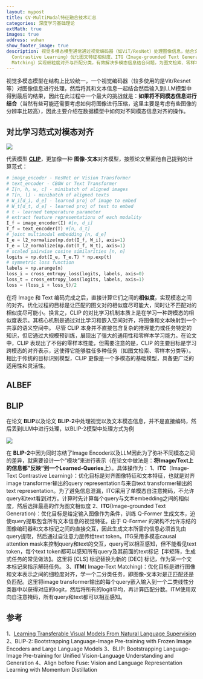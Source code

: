 ```yaml
---
layout: mypost
title: CV-MultiModal特征融合技术汇总
categories: 深度学习基础理论
extMath: true
images: true
address: wuhan
show_footer_image: true
description: 视觉多模态模型通常通过视觉编码器（如ViT/ResNet）处理图像信息，结合文本输入LLM，核心挑战在于不同模态信息的对齐。本文重点介绍模态对齐方法，包括对比学习范式（如CLIP）通过对比学习和嵌入空间对齐，将图像与文本映射到共享语义空间，学习跨模态相似度表示，展现强大通用性和零样本学习能力；以及BLIP、BLIP-2等模型，通过Learned-Queries弥补模态差异，结合ITC（Image-Text
  Contrastive Learning）优化图文特征相似度、ITG（Image-grounded Text Generation）训练生成文本所需视觉特征提取、ITM（Image-Text
  Matching）实现细粒度对齐与匹配分类，有效解决多模态信息结合问题，为图文检索、零样本分类等任务提供基础。
---
```


视觉多模态模型在结构上比较统一，一个视觉编码器（较多使用的是Vit/Resnet等）对图像信息进行处理，然后将其和文本信息一起结合然后输入到LLM模型中得到最后的结果，因此在此过程中一个最大的挑战就是：**如果将不同模态信息进行结合**（当然有些可能还需要考虑如何将图像进行压缩，这里主要是考虑有些图像的分辨率比较高），因此主要介绍在数据模型中如何对不同模态信息对齐的操作。

## 对比学习范式对模态对齐

![](https://s2.loli.net/2025/06/22/H6kEoxgzYAWNhXp.webp)

代表模型 [**CLIP**](https://arxiv.org/pdf/2103.00020)，更加像一种 **图像-文本**对齐模型，按照论文里面他自己提到的计算范式：

```python
# image_encoder - ResNet or Vision Transformer
# text_encoder - CBOW or Text Transformer
# I[n, h, w, c] - minibatch of aligned images
# T[n, l] - minibatch of aligned texts
# W_i[d_i, d_e] - learned proj of image to embed
# W_t[d_t, d_e] - learned proj of text to embed
# t - learned temperature parameter
# extract feature representations of each modality
I_f = image_encoder(I) #[n, d_i]
T_f = text_encoder(T) #[n, d_t]
# joint multimodal embedding [n, d_e]
I_e = l2_normalize(np.dot(I_f, W_i), axis=1)
T_e = l2_normalize(np.dot(T_f, W_t), axis=1)
# scaled pairwise cosine similarities [n, n]
logits = np.dot(I_e, T_e.T) * np.exp(t)
# symmetric loss function
labels = np.arange(n)
loss_i = cross_entropy_loss(logits, labels, axis=0)
loss_t = cross_entropy_loss(logits, labels, axis=1)
loss = (loss_i + loss_t)/2
```

在将 Image 和 Text 编码完成之后，直接计算它们之间的**相似度**，实现模态之间的对齐。优化过程的目标是让匹配的图文对的相似度尽可能大，同时让不匹配对的相似度尽可能小。换言之，CLIP 的对比学习机制本质上是在学习一种跨模态的相似度表示。其核心机制是通过对比学习和嵌入空间对齐，将图像和文本映射到一个共享的语义空间中。
尽管 CLIP 本身并不直接包含复杂的推理能力或任务特定的知识，但它通过大规模预训练，展现出了强大的通用性和零样本学习能力。在论文中，CLIP 表现出了不俗的零样本性能，但需要注意的是，CLIP 的主要目标是学习跨模态的对齐表示，这使得它能够胜任多种任务（如图文检索、零样本分类等）。相比于传统的目标识别模型，CLIP 更像是一个多模态的基础模型，具备更广泛的适用性和灵活性。

## ALBEF

## BLIP

在论文 **BLIP**以及论文 **BLIP-2**中处理视觉以及文本模态信息，并不是直接编码，然后丢到LLM中进行处理，以BLIP-2模型中处理方式为例

![](https://s2.loli.net/2025/06/22/LejUt6HI5XRYZcr.webp)

在 **BLIP-2**中因为同时冻结了Image Encoder以及LLM因此为了弥补不同模态之间的差异，就需要设计一个“模块”来进行表示（在论文中做法是：**将Image/Text上的信息都”反映“到一个Learned-Queries上**）。具体操作为：
1、**ITC**（Image-Text Contrastive Learning）：优化目标是对齐图像特征和文本特征，也就是对齐image transformer输出的query representation与来自text transformer输出的text representation。为了避免信息泄漏，ITC采用了单模态自注意掩码，不允许query和text看到对方。计算时先计算每个query与文本embedding之间的相似度，然后选择最高的作为图文相似度
2、**ITG**(Image-grounded Text Generation)：优化目标是给定输入图像作为条件，训练 Q-Former 生成文本，迫使query提取包含所有文本信息的视觉特征。由于 Q-Former 的架构不允许冻结的图像编码器和文本标记之间的直接交互，因此生成文本所需的信息必须首先由query提取，然后通过自注意力层传给text token。ITG采用多模态causal attention mask来控制query和text的交互，query可以相互感知，但不能看见text token，每个text token都可以感知所有query及其前面的text标记【半矩阵，生成式任务的常见做法】。这里将 [CLS] 标记替换为新的 [DEC] 标记，作为第一个文本标记来指示解码任务。
3、**ITM**( Image-Text Matching)：优化目标是进行图像和文本表示之间的细粒度对齐，学一个二分类任务，即图像-文本对是正匹配还是负匹配。这里将image transformer输出的每个query嵌入输入到一个二类线性分类器中以获得对应的logit，然后将所有的logit平均，再计算匹配分数。ITM使用双向自注意掩码，所有query和text都可以相互感知。

## 参考
1、[Learning Transferable Visual Models From Natural Language Supervision](https://arxiv.org/pdf/2103.00020)
2、BLIP-2: Bootstrapping Language-Image Pre-training with Frozen Image Encoders and Large Language Models
3、BLIP: Bootstrapping Language-Image Pre-training for Unified Vision-Language Understanding and Generation
4、Align before Fuse: Vision and Language Representation Learning with Momentum Distillation